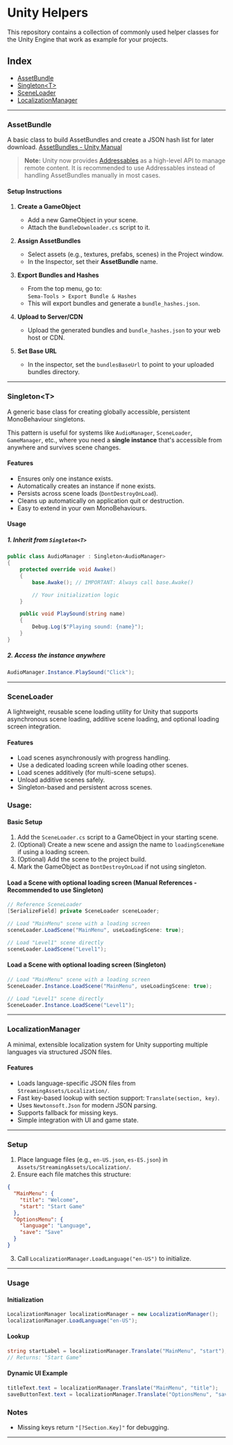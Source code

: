 

# Unity Helpers

This repository contains a collection of commonly used helper classes for the Unity Engine that work as example for your projects.


## Index

- [AssetBundle](#assetbundle)
- [Singleton\<T\>](#singletont)
- [SceneLoader](#sceneloader)
- [LocalizationManager](#localizationmanager)

---

### AssetBundle
A basic class to build AssetBundles and create a JSON hash list for later download.
[AssetBundles - Unity Manual](https://docs.unity3d.com/Manual/AssetBundlesIntro.html)

> **Note:** Unity now provides [Addressables](https://docs.unity3d.com/Packages/com.unity.addressables@latest) as a high-level API to manage remote content. It is recommended to use Addressables instead of handling AssetBundles manually in most cases.

#### Setup Instructions

1. **Create a GameObject**  
   - Add a new GameObject in your scene.  
   - Attach the `BundleDownloader.cs` script to it.

2. **Assign AssetBundles**  
   - Select assets (e.g., textures, prefabs, scenes) in the Project window.  
   - In the Inspector, set their **AssetBundle** name.

3. **Export Bundles and Hashes**  
   - From the top menu, go to:  
     `Sema-Tools > Export Bundle & Hashes`  
   - This will export bundles and generate a `bundle_hashes.json`.

4. **Upload to Server/CDN**  
   - Upload the generated bundles and `bundle_hashes.json` to your web host or CDN.

5. **Set Base URL**  
   - In the inspector, set the `bundlesBaseUrl` to point to your uploaded bundles directory.
   
---

### Singleton\<T\>

A generic base class for creating globally accessible, persistent MonoBehaviour singletons.

This pattern is useful for systems like `AudioManager`, `SceneLoader`, `GameManager`, etc., where you need a **single instance** that's accessible from anywhere and survives scene changes.

####  Features

- Ensures only one instance exists.
- Automatically creates an instance if none exists.
- Persists across scene loads (`DontDestroyOnLoad`).
- Cleans up automatically on application quit or destruction.
- Easy to extend in your own MonoBehaviours.

#### Usage

##### 1. Inherit from `Singleton<T>`

```csharp
public class AudioManager : Singleton<AudioManager>
{
    protected override void Awake()
    {
        base.Awake(); // IMPORTANT: Always call base.Awake()

        // Your initialization logic
    }

    public void PlaySound(string name)
    {
        Debug.Log($"Playing sound: {name}");
    }
}
```
##### 2. Access the instance anywhere

```csharp
AudioManager.Instance.PlaySound("Click");
```
---
### SceneLoader

A lightweight, reusable scene loading utility for Unity that supports asynchronous scene loading, additive scene loading, and optional loading screen integration.

#### Features

- Load scenes asynchronously with progress handling.
- Use a dedicated loading screen while loading other scenes.
- Load scenes additively (for multi-scene setups).
- Unload additive scenes safely.
- Singleton-based and persistent across scenes.

### Usage:

#### Basic Setup

1. Add the `SceneLoader.cs` script to a GameObject in your starting scene.
2. (Optional) Create a new scene and assign the name to `loadingSceneName` if using a loading screen.
3. (Optional) Add the scene to the project build.
4. Mark the GameObject as `DontDestroyOnLoad` if not using singleton.

#### Load a Scene with optional loading screen (Manual References - Recommended to use Singleton)

```csharp
// Reference SceneLoader
[SerializeField] private SceneLoader sceneLoader;

// Load "MainMenu" scene with a loading screen
sceneLoader.LoadScene("MainMenu", useLoadingScene: true);

// Load "Level1" scene directly
sceneLoader.LoadScene("Level1");
```

#### Load a Scene with optional loading screen (Singleton)

```csharp
// Load "MainMenu" scene with a loading screen
SceneLoader.Instance.LoadScene("MainMenu", useLoadingScene: true);

// Load "Level1" scene directly
SceneLoader.Instance.LoadScene("Level1");
```
---

### LocalizationManager

A minimal, extensible localization system for Unity supporting multiple languages via structured JSON files.

#### Features

- Loads language-specific JSON files from `StreamingAssets/Localization/`.
- Fast key-based lookup with section support: `Translate(section, key)`.
- Uses `Newtonsoft.Json` for modern JSON parsing.
- Supports fallback for missing keys.
- Simple integration with UI and game state.

---

### Setup

1. Place language files (e.g., `en-US.json`, `es-ES.json`) in `Assets/StreamingAssets/Localization/`.
2. Ensure each file matches this structure:

```json
{
  "MainMenu": {
    "title": "Welcome",
    "start": "Start Game"
  },
  "OptionsMenu": {
    "language": "Language",
    "save": "Save"
  }
}
```

3. Call `LocalizationManager.LoadLanguage("en-US")` to initialize.

---

### Usage

#### Initialization

```csharp
LocalizationManager localizationManager = new LocalizationManager();
localizationManager.LoadLanguage("en-US");
```

#### Lookup

```csharp
string startLabel = localizationManager.Translate("MainMenu", "start");
// Returns: "Start Game"
```

#### Dynamic UI Example

```csharp
titleText.text = localizationManager.Translate("MainMenu", "title");
saveButtonText.text = localizationManager.Translate("OptionsMenu", "save");
```

### Notes

- Missing keys return `"[?Section.Key]"` for debugging.

---
